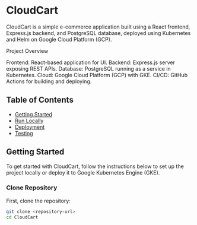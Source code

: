 
# CloudCart

CloudCart is a simple e-commerce application built using a React frontend, Express.js backend, and PostgreSQL database, deployed using Kubernetes and Helm on Google Cloud Platform (GCP).

Project Overview

Frontend: React-based application for UI.
Backend: Express.js server exposing REST APIs.
Database: PostgreSQL running as a service in Kubernetes.
Cloud: Google Cloud Platform (GCP) with GKE.
CI/CD: GitHub Actions for building and deploying.


## Table of Contents
- [Getting Started](#getting-started)
- [Run Locally](#run-locally)
- [Deployment](#deployment)
- [Testing](#testing)

## Getting Started

To get started with CloudCart, follow the instructions below to set up the project locally or deploy it to Google Kubernetes Engine (GKE).

### Clone Repository

First, clone the repository:

```bash
git clone <repository-url>
cd CloudCart
